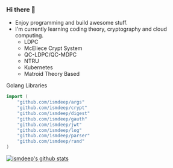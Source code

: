 ### Hi there 👋

- Enjoy programming and build awesome stuff.
- I'm currently learning coding theory, cryptography and cloud computing.
  - LDPC
  - McEliece Crypt System
  - QC-LDPC/QC-MDPC
  - NTRU
  - Kubernetes
  - Matroid Theory Based

Golang Libraries

```go
import (
    "github.com/ismdeep/args"
    "github.com/ismdeep/crypt"
    "github.com/ismdeep/digest"
    "github.com/ismdeep/gauth"
    "github.com/ismdeep/jwt"
    "github.com/ismdeep/log"
    "github.com/ismdeep/parser"
    "github.com/ismdeep/rand"
)
```

[![ismdeep's github stats](https://github-readme-stats.vercel.app/api?username=ismdeep&show_icons=true)](https://github.com/ismdeep)

